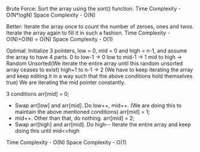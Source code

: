 Brute Force:
Sort the array using the sort() function.
Time Complexity - O(N*logN)
Space Complexity - O(N)

Better:
Iterate the array once to count the number of zeroes, ones and twos. Iterate the array again to fill it in such a fashion.
Time Complexity - O(N)+O(N) = O(N)
Space Complexity - O(1)

Optimal:
Initialize 3 pointers, low = 0, mid = 0 and high = n-1, and assume the array to have 4 parts. 
0 to low-1 -> 0
low to mid-1 -> 1
mid to high -> Random Unsorted(We iterate the entire array until this random unsorted array ceases to exist)
high+1 to n-1 -> 2
(We have to keep iterating the array and keep editing it in a way such that the above conditions hold themselves true)
We are iterating the mid pointer constantly.

3 conditions
arr[mid] = 0;
 - Swap arr[low] and arr[mid]. Do low++, mid++. (We are doing this to maintain the above mentioned conditions)
arr[mid] = 1;
 - mid++. Other than that, do nothing.
arr[mid] = 2;
 - Swap arr[high] and arr[mid]. Do high--
Iterate the entire array and keep doing this until mid<=high

Time Complexity - O(N)
Space Complexity - O(1)